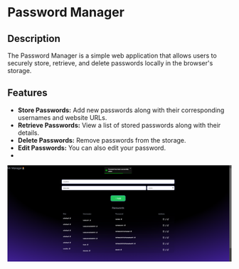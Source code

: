 # Password Manager

## Description

The Password Manager is a simple web application that allows users to securely store, retrieve, and delete passwords locally in the browser's storage.

## Features

-   **Store Passwords:** Add new passwords along with their corresponding usernames and website URLs.
-   **Retrieve Passwords:** View a list of stored passwords along with their details.
-   **Delete Passwords:** Remove passwords from the storage.
-   **Edit Passwords:** You can also edit your password.
-   


![alt text](frontend/public/look.png)

